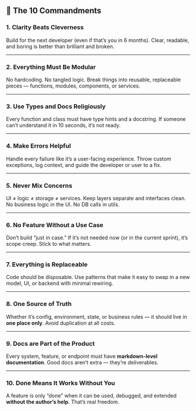 ## 🧾 The 10 Commandments

### 1. **Clarity Beats Cleverness**

Build for the next developer (even if that’s you in 6 months). Clear, readable, and boring is better than brilliant and broken.

---

### 2. **Everything Must Be Modular**

No hardcoding. No tangled logic. Break things into reusable, replaceable pieces — functions, modules, components, or services.

---

### 3. **Use Types and Docs Religiously**

Every function and class must have type hints and a docstring. If someone can’t understand it in 10 seconds, it’s not ready.

---

### 4. **Make Errors Helpful**

Handle every failure like it’s a user-facing experience. Throw custom exceptions, log context, and guide the developer or user to a fix.

---

### 5. **Never Mix Concerns**

UI ≠ logic ≠ storage ≠ services. Keep layers separate and interfaces clean. No business logic in the UI. No DB calls in utils.

---

### 6. **No Feature Without a Use Case**

Don’t build “just in case.” If it’s not needed now (or in the current sprint), it’s scope creep. Stick to what matters.

---

### 7. **Everything is Replaceable**

Code should be disposable. Use patterns that make it easy to swap in a new model, UI, or backend with minimal rewiring.

---

### 8. **One Source of Truth**

Whether it’s config, environment, state, or business rules — it should live in **one place only**. Avoid duplication at all costs.

---

### 9. **Docs are Part of the Product**

Every system, feature, or endpoint must have **markdown-level documentation**. Good docs aren’t extra — they’re deliverables.

---

### 10. **Done Means It Works Without You**

A feature is only “done” when it can be used, debugged, and extended **without the author’s help**. That’s real freedom.
